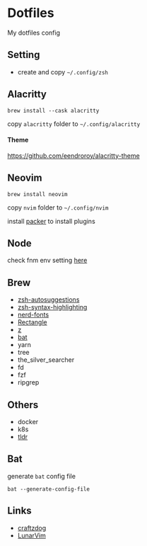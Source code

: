 # Dotfiles

My dotfiles config

## Setting

- create and copy `~/.config/zsh`

## Alacritty

```
brew install --cask alacritty
```

copy `alacritty` folder to `~/.config/alacritty`

#### Theme

https://github.com/eendroroy/alacritty-theme

## Neovim

```
brew install neovim
```

copy `nvim` folder to `~/.config/nvim`

install [packer](https://github.com/wbthomason/packer.nvim) to install plugins

## Node

check fnm env setting [here](https://github.com/Schniz/fnm#zsh)

## Brew

- [zsh-autosuggestions](https://github.com/zsh-users/zsh-autosuggestions)
- [zsh-syntax-highlighting](https://github.com/zsh-users/zsh-syntax-highlighting)
- [nerd-fonts](https://github.com/ryanoasis/nerd-fonts#option-4-homebrew-fonts)
- [Rectangle](https://github.com/rxhanson/Rectangle)
- [z](https://github.com/rupa/z)
- [bat](https://github.com/sharkdp/bat)
- yarn
- tree
- the_silver_searcher
- fd
- fzf
- ripgrep

## Others

- docker
- k8s
- [tldr](https://github.com/tldr-pages/tldr)

## Bat

generate `bat` config file

```
bat --generate-config-file
```

## Links

* [craftzdog](https://github.com/craftzdog/dotfiles-public)
* [LunarVim](https://github.com/ChristianChiarulli/LunarVim)
